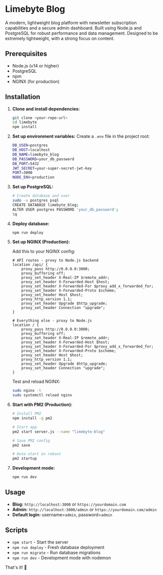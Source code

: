 # Limebyte Blog

A modern, lightweight blog platform with newsletter subscription capabilities and a secure admin dashboard. Built using Node.js and PostgreSQL for robust performance and data management. Designed to be extremely lightweight, with a strong focus on content.

## Prerequisites

- Node.js (v14 or higher)
- PostgreSQL
- npm
- NGINX (for production)

## Installation

1. **Clone and install dependencies:**
   ```bash
   git clone <your-repo-url>
   cd limebyte
   npm install
   ```

2. **Set up environment variables:**
   Create a `.env` file in the project root:
   ```bash
   DB_USER=postgres
   DB_HOST=localhost
   DB_NAME=limebyte_blog
   DB_PASSWORD=your_db_password
   DB_PORT=5432
   JWT_SECRET=your-super-secret-jwt-key
   PORT=3000
   NODE_ENV=production
   ```

3. **Set up PostgreSQL:**
   ```bash
   # Create database and user
   sudo -u postgres psql
   CREATE DATABASE limebyte_blog;
   ALTER USER postgres PASSWORD 'your_db_password';
   \q
   ```

4. **Deploy database:**
   ```bash
   npm run deploy
   ```

5. **Set up NGINX (Production):**
   
   Add this to your NGINX config:
   ```nginx
   # API routes - proxy to Node.js backend
   location /api/ {
       proxy_pass http://0.0.0.0:3000;
       proxy_buffering off;
       proxy_set_header X-Real-IP $remote_addr;
       proxy_set_header X-Forwarded-Host $host;
       proxy_set_header X-Forwarded-For $proxy_add_x_forwarded_for;
       proxy_set_header X-Forwarded-Proto $scheme;
       proxy_set_header Host $host;
       proxy_http_version 1.1;
       proxy_set_header Upgrade $http_upgrade;
       proxy_set_header Connection "upgrade";
   }

   # Everything else - proxy to Node.js
   location / {
       proxy_pass http://0.0.0.0:3000;
       proxy_buffering off;
       proxy_set_header X-Real-IP $remote_addr;
       proxy_set_header X-Forwarded-Host $host;
       proxy_set_header X-Forwarded-For $proxy_add_x_forwarded_for;
       proxy_set_header X-Forwarded-Proto $scheme;
       proxy_set_header Host $host;
       proxy_http_version 1.1;
       proxy_set_header Upgrade $http_upgrade;
       proxy_set_header Connection "upgrade";
   }
   ```

   Test and reload NGINX:
   ```bash
   sudo nginx -t
   sudo systemctl reload nginx
   ```

6. **Start with PM2 (Production):**
   ```bash
   # Install PM2
   npm install -g pm2
   
   # Start app
   pm2 start server.js --name "limebyte-blog"
   
   # Save PM2 config
   pm2 save
   
   # Auto-start on reboot
   pm2 startup
   ```

7. **Development mode:**
   ```bash
   npm run dev
   ```

## Usage

- **Blog:** `http://localhost:3000` or `https://yourdomain.com`
- **Admin:** `http://localhost:3000/admin` or `https://yourdomain.com/admin`
- **Default login:** username=`admin`, password=`admin`

## Scripts

- `npm start` - Start the server
- `npm run deploy` - Fresh database deployment
- `npm run migrate` - Run database migrations
- `npm run dev` - Development mode with nodemon

That's it! 🚀 
